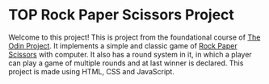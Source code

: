 # TOP Rock Paper Scissors Project

Welcome to this project! This is project from the foundational course of [The Odin Project](https://www.theodinproject.com/lessons/foundations-rock-paper-scissors). It implements a simple and classic game of [Rock Paper Scissors](https://en.wikipedia.org/wiki/Rock%E2%80%93paper%E2%80%93scissors) with computer. It also has a round system in it, in which a player can play a game of multiple rounds and at last winner is declared. This project is made using HTML, CSS and JavaScript.
